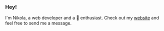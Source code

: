### Hey!

I'm Nikola, a web developer and a 🎪 enthusiast. Check out my [website](https://risticnikola.com) and feel free to send me a message.
